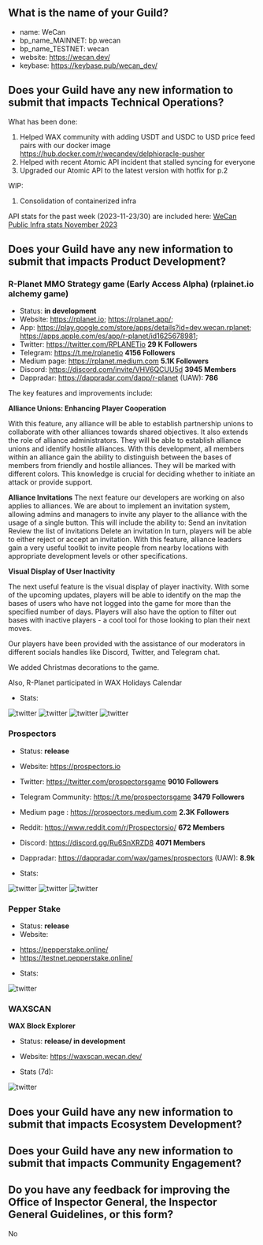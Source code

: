 ## What is the name of your Guild?

* name: WeCan
* bp_name_MAINNET: bp.wecan
* bp_name_TESTNET: wecan
* website: https://wecan.dev/
* keybase: https://keybase.pub/wecan_dev/

## Does your Guild have any new information to submit that impacts Technical Operations?

What has been done:

1. Helped WAX community with adding USDT and USDC to USD price feed pairs with our docker image https://hub.docker.com/r/wecandev/delphioracle-pusher
2. Helped with recent Atomic API incident that stalled syncing for everyone
3. Upgraded our Atomic API to the latest version with hotfix for p.2

WIP:

1. Consolidation of containerized infra

API stats for the past week (2023-11-23/30) are included here: 
[WeCan Public Infra stats November 2023](https://github.com/We-Can-dev/waxguilds/blob/November-2023/reports/bp.wecan/images/stats/november_2023/)

## Does your Guild have any new information to submit that impacts Product Development?

### R-Planet MMO Strategy game (Early Access Alpha) (rplainet.io alchemy game)
* Status: **in development**
* Website: https://rplanet.io;
           https://rplanet.app/;
* App: https://play.google.com/store/apps/details?id=dev.wecan.rplanet; 
       https://apps.apple.com/es/app/r-planet/id1625678981;
* Twitter: https://twitter.com/RPLANETio **29 K Followers**
* Telegram: https://t.me/rplanetio **4156 Followers**
* Medium page: https://rplanet.medium.com **5.1K Followers**
* Discord: https://discord.com/invite/VHV6QCUU5d **3945 Members**
* Dappradar: https://dappradar.com/dapp/r-planet (UAW): **786**

The key features and improvements include:

**Alliance Unions: Enhancing Player Cooperation**

With this feature, any alliance will be able to establish partnership unions to collaborate with other alliances towards shared objectives. It also extends the role of alliance administrators. They will be able to establish alliance unions and identify hostile alliances. With this development, all members within an alliance gain the ability to distinguish between the bases of members from friendly and hostile alliances. They will be marked with different colors. This knowledge is crucial for deciding whether to initiate an attack or provide support.


**Alliance Invitations**
The next feature our developers are working on also applies to alliances. We are about to implement an invitation system, allowing admins and managers to invite any player to the alliance with the usage of a single button. This will include the ability to:
Send an invitation
Review the list of invitations
Delete an invitation
In turn, players will be able to either reject or accept an invitation. With this feature, alliance leaders gain a very useful toolkit to invite people from nearby locations with appropriate development levels or other specifications.


**Visual Display of User Inactivity**

The next useful feature is the visual display of player inactivity. With some of the upcoming updates, players will be able to identify on the map the bases of users who have not logged into the game for more than the specified number of days. Players will also have the option to filter out bases with inactive players - a cool tool for those looking to plan their next moves.


Our players have been provided with the assistance of our moderators in different socials handles like Discord, Twitter, and Telegram chat. 

We added Christmas decorations to the game.

Also, R-Planet participated in WAX Holidays Calendar

* Stats:

![twitter](https://github.com/We-Can-dev/waxguilds/blob/October-2023/reports/bp.wecan/images/wecan_image90.png)
![twitter](https://github.com/We-Can-dev/waxguilds/blob/October-2023/reports/bp.wecan/images/wecan_image91.png)
![twitter](https://github.com/We-Can-dev/waxguilds/blob/October-2023/reports/bp.wecan/images/wecan_image92.png)
![twitter](https://github.com/We-Can-dev/waxguilds/blob/October-2023/reports/bp.wecan/images/wecan_image93.png)


### Prospectors
* Status: **release**
* Website: https://prospectors.io
* Twitter: https://twitter.com/prospectorsgame **9010 Followers**
* Telegram Community: https://t.me/prospectorsgame **3479 Followers**
* Medium page : https://prospectors.medium.com **2.3K Followers**
* Reddit: https://www.reddit.com/r/Prospectorsio/ **672 Members**
* Discord: https://discord.gg/Ru6SnXRZD8 **4071 Members**
* Dappradar: https://dappradar.com/wax/games/prospectors (UAW): **8.9k**

* Stats: 

![twitter](https://github.com/We-Can-dev/waxguilds/blob/October-2023/reports/bp.wecan/images/wecan_image96.png)
![twitter](https://github.com/We-Can-dev/waxguilds/blob/October-2023/reports/bp.wecan/images/wecan_image97.png)
![twitter](https://github.com/We-Can-dev/waxguilds/blob/October-2023/reports/bp.wecan/images/wecan_image98.png)

### Pepper Stake
* Status: **release**
* Website:
 - https://pepperstake.online/
 - https://testnet.pepperstake.online/

* Stats: 

![twitter](https://github.com/We-Can-dev/waxguilds/blob/October-2023/reports/bp.wecan/images/wecan_image95.png)

### WAXSCAN
**WAX Block Explorer**
* Status: **release/ in development**
* Website: https://waxscan.wecan.dev/

* Stats (7d): 

![twitter](https://github.com/We-Can-dev/waxguilds/blob/October-2023/reports/bp.wecan/images/wecan_image94.png)

## Does your Guild have any new information to submit that impacts Ecosystem Development?

## Does your Guild have any new information to submit that impacts Community Engagement?

## Do you have any feedback for improving the Office of Inspector General, the Inspector General Guidelines, or this form?

No
